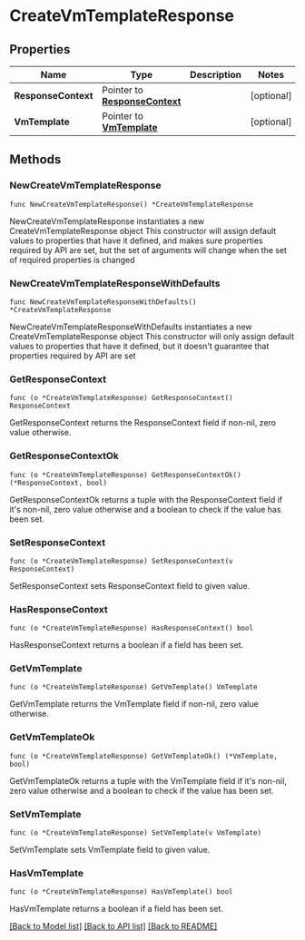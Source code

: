 # CreateVmTemplateResponse

## Properties

Name | Type | Description | Notes
------------ | ------------- | ------------- | -------------
**ResponseContext** | Pointer to [**ResponseContext**](ResponseContext.md) |  | [optional] 
**VmTemplate** | Pointer to [**VmTemplate**](VmTemplate.md) |  | [optional] 

## Methods

### NewCreateVmTemplateResponse

`func NewCreateVmTemplateResponse() *CreateVmTemplateResponse`

NewCreateVmTemplateResponse instantiates a new CreateVmTemplateResponse object
This constructor will assign default values to properties that have it defined,
and makes sure properties required by API are set, but the set of arguments
will change when the set of required properties is changed

### NewCreateVmTemplateResponseWithDefaults

`func NewCreateVmTemplateResponseWithDefaults() *CreateVmTemplateResponse`

NewCreateVmTemplateResponseWithDefaults instantiates a new CreateVmTemplateResponse object
This constructor will only assign default values to properties that have it defined,
but it doesn't guarantee that properties required by API are set

### GetResponseContext

`func (o *CreateVmTemplateResponse) GetResponseContext() ResponseContext`

GetResponseContext returns the ResponseContext field if non-nil, zero value otherwise.

### GetResponseContextOk

`func (o *CreateVmTemplateResponse) GetResponseContextOk() (*ResponseContext, bool)`

GetResponseContextOk returns a tuple with the ResponseContext field if it's non-nil, zero value otherwise
and a boolean to check if the value has been set.

### SetResponseContext

`func (o *CreateVmTemplateResponse) SetResponseContext(v ResponseContext)`

SetResponseContext sets ResponseContext field to given value.

### HasResponseContext

`func (o *CreateVmTemplateResponse) HasResponseContext() bool`

HasResponseContext returns a boolean if a field has been set.

### GetVmTemplate

`func (o *CreateVmTemplateResponse) GetVmTemplate() VmTemplate`

GetVmTemplate returns the VmTemplate field if non-nil, zero value otherwise.

### GetVmTemplateOk

`func (o *CreateVmTemplateResponse) GetVmTemplateOk() (*VmTemplate, bool)`

GetVmTemplateOk returns a tuple with the VmTemplate field if it's non-nil, zero value otherwise
and a boolean to check if the value has been set.

### SetVmTemplate

`func (o *CreateVmTemplateResponse) SetVmTemplate(v VmTemplate)`

SetVmTemplate sets VmTemplate field to given value.

### HasVmTemplate

`func (o *CreateVmTemplateResponse) HasVmTemplate() bool`

HasVmTemplate returns a boolean if a field has been set.


[[Back to Model list]](../README.md#documentation-for-models) [[Back to API list]](../README.md#documentation-for-api-endpoints) [[Back to README]](../README.md)


